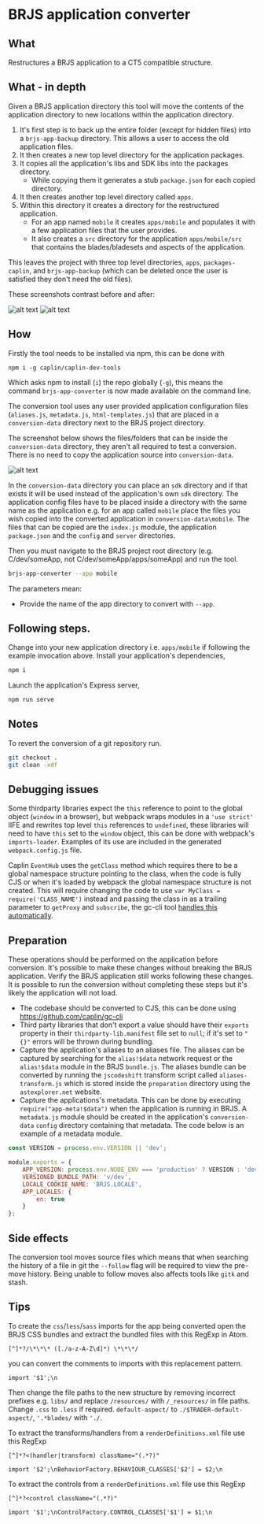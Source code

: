 # BRJS application converter

## What

Restructures a BRJS application to a CT5 compatible structure.

## What - in depth

Given a BRJS application directory this tool will move the contents of the
application directory to new locations within the application directory.

1. It's first step is to back up the entire folder (except for hidden files)
into a `brjs-app-backup` directory. This allows a user to access the old
application files.
2. It then creates a new top level directory for the application packages.
3. It copies all the application's libs and SDK libs into the packages
directory.
	* While copying them it generates a stub `package.json` for each copied
	directory.
4. It then creates another top level directory called `apps`.
5. Within this directory it creates a directory for the restructured
application.
	* For an app named `mobile` it creates `apps/mobile` and populates it with 
	a few application files that the user provides.
	* It also creates a `src` directory for the application `apps/mobile/src` 
	that contains the blades/bladesets and aspects of the application.

This leaves the project with three top level directories, `apps`, 
`packages-caplin`, and `brjs-app-backup` (which can be deleted once the user is
satisfied they don't need the old files).

These screenshots contrast before and after:

![alt text](https://raw.githubusercontent.com/caplin/caplin-dev-tools/master/brjs-app-converter/preparation/current.png "Current Structure")
![alt text](https://raw.githubusercontent.com/caplin/caplin-dev-tools/master/brjs-app-converter/preparation/post.png "Post Conversion Structure")

## How

Firstly the tool needs to be installed via npm, this can be done with

`npm i -g caplin/caplin-dev-tools`

Which asks npm to install (`i`) the repo globally (`-g`), this means the command
`brjs-app-converter` is now made available on the command line.

The conversion tool uses any user provided application configuration files
(`aliases.js`, `metadata.js`, `html-templates.js`) that are placed in a
`conversion-data` directory next to the BRJS project directory.

The screenshot below shows the files/folders that can be inside the
`conversion-data` directory, they aren't all required to test a conversion.
There is no need to copy the application source into `conversion-data`.

![alt text](https://raw.githubusercontent.com/caplin/caplin-dev-tools/master/brjs-app-converter/preparation/conversion-data.png "Conversion data")

In the `conversion-data` directory you can place an `sdk` directory and if that
exists it will be used instead of the application's own `sdk` directory. The
application config files have to be placed inside a directory with the same name
as the application e.g. for an app called `mobile` place the files you wish
copied into the converted application in `conversion-data\mobile`. The files
that can be copied are the `index.js` module, the application `package.json` and
the `config` and `server` directories.

Then you must navigate to the BRJS project root directory (e.g. C/dev/someApp,
not C/dev/someApp/apps/someApp) and run the tool.

```bash
brjs-app-converter --app mobile
```

The parameters mean:

* Provide the name of the app directory to convert with `--app`.

## Following steps.

Change into your new application directory i.e. `apps/mobile` if following the
example invocation above. Install your application's dependencies,

```bash
npm i
```

Launch the application's Express server,

```bash
npm run serve
```

## Notes

To revert the conversion of a git repository run.

```bash
git checkout .
git clean -xdf
```

## Debugging issues

Some thirdparty libraries expect the `this` reference to point to the global
object (`window` in a browser), but webpack wraps modules in a `'use strict'`
IIFE and rewrites top level `this` references to `undefined`, these libraries
will need to have `this` set to the `window` object, this can be done with
webpack's `imports-loader`. Examples of its use are included in the generated
`webpack.config.js` file.

Caplin `EventHub` uses the `getClass` method which requires there to be a global
namespace structure pointing to the class, when the code is fully CJS or when
it's loaded by webpack the global namespace structure is not created. This will
require changing the code to use `var MyClass = require('CLASS_NAME')` instead
and passing the class in as a trailing parameter to `getProxy` and `subscribe`,
the gc-cli tool [handles this automatically](https://github.com/caplin/gc-cli/commit/15c465fb9cac8a669e495c7315130dad06c0fe86).

## Preparation

These operations should be performed on the application before conversion. It's
possible to make these changes without breaking the BRJS application. Verify the
BRJS application still works following these changes. It is possible to run the
conversion without completing these steps but it's likely the application will
not load.

* The codebase should be converted to CJS, this can be done using https://github.com/caplin/gc-cli
* Third party libraries that don't export a value should have their `exports`
property in their `thirdparty-lib.manifest` file set to `null`; if it's set to
`"{}"` errors will be thrown during bundling.
* Capture the application's aliases to an aliases file. The aliases can be
captured by searching for the `alias!$data` network request or the `alias!$data`
module in the BRJS `bundle.js`. The aliases bundle can be converted by running
the `jscodeshift` transform script called `aliases-transform.js` which is stored
inside the `preparation` directory using the `astexplorer.net` website.
* Capture the applications's metadata. This can be done by executing
`require("app-meta!$data")` when the application is running in BRJS. A
`metadata.js` module should be created in the application's `conversion-data`
`config` directory containing that metadata. The code below is an example of a
metadata module.

```javascript
const VERSION = process.env.VERSION || 'dev';

module.exports = {
	APP_VERSION: process.env.NODE_ENV === 'production' ? VERSION : 'dev',
	VERSIONED_BUNDLE_PATH: 'v/dev',
	LOCALE_COOKIE_NAME: 'BRJS.LOCALE',
	APP_LOCALES: {
		en: true
	}
};
```

## Side effects

The conversion tool moves source files which means that when searching the
history of a file in git the `--follow` flag will be required to view the
pre-move history. Being unable to follow moves also affects tools like `gitk`
and stash.

## Tips

To create the `css`/`less`/`sass` imports for the app being converted open the
BRJS CSS bundles and extract the bundled files with this RegExp in Atom.

`[^]*?/\*\*\* ([./a-z-A-Z\d]*) \*\*\*/`

you can convert the comments to imports with this replacement pattern.

`import '$1';\n`

Then change the file paths to the new structure by removing incorrect prefixes
e.g. `libs/` and replace `/resources/` with `/_resources/` in file paths. Change
`.css` to `.less` if required. `default-aspect/` to `./$TRADER-default-aspect/`,
`'.*blades/` with `'./`.

To extract the transforms/handlers from a `renderDefinitions.xml` file use this
RegExp

`[^]*?<(handler|transform) className="(.*?)"`

`import '$2';\nBehaviorFactory.BEHAVIOUR_CLASSES['$2'] = $2;\n`

To extract the controls from a `renderDefinitions.xml` file use this RegExp

`[^]*?<control className="(.*?)"`

`import '$1';\nControlFactory.CONTROL_CLASSES['$1'] = $1;\n`
